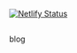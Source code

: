 [![Netlify Status](https://api.netlify.com/api/v1/badges/1037bfd9-bef1-4aad-996e-bdd10489884d/deploy-status)](https://app.netlify.com/sites/infallible-chandrasekhar-c37265/deploys)
##
blog
